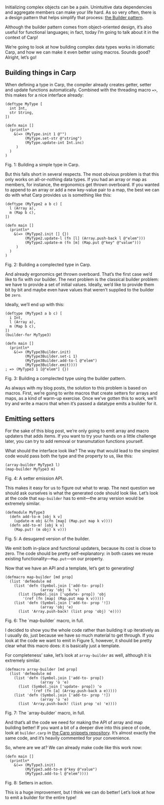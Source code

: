 Initializing complex objects can be a pain. Unintuitive data dependencies and
aggregate members can make your life hard. As so very often, there is a design
pattern that helps simplify that process: [the Builder
pattern](https://en.wikipedia.org/wiki/Builder_pattern).

Although the builder pattern comes from object-oriented design, it’s also useful
for functional languages; in fact, today I’m going to talk about it in the
context of Carp!

We’re going to look at how building complex data types works in idiomatic Carp,
and how we can make it even better using macros. Sounds good? Alright, let’s go!

## Building things in Carp

When defining a type in Carp, the compiler already creates getter, setter and
update functions automatically. Combined with the threading macro `=>`, this
makes for a nice interface already:

```
(deftype MyType [
  int Int,
  str String,
])

(defn main []
  (println*
    &(=> (MyType.init 1 @"")
         (MyType.set-str @"string")
         (MyType.update-int Int.inc)
     )
  )
)
```
<div class="figure-label">Fig. 1: Building a simple type in Carp.</div>

But this falls short in several respects. The most obvious problem is that this
only works on all-or-nothing data types. If you had an array or map as members,
for instance, the ergonomics get thrown overboard. If you wanted to append
to an array or add a new key-value pair to a map, the best we can do with what
Carp provides us is something like this:

```
(deftype (MyType2 a b c) [
  l (Array a),
  m (Map b c),
])

(defn main []
  (println*
    &(=> (MyType2.init [] {})
         (MyType2.update-l (fn [l] (Array.push-back l @"elem")))
         (MyType2.update-m (fn [m] (Map.put @"key" @"value")))
     )
  )
)
```
<div class="figure-label">Fig. 2: Building a complected type in Carp.</div>

And already ergonomics get thrown overboard. That’s the first case we’d like to
fix with our builder. The next problem is the classical builder problem: we
have to provide a set of initial values. Ideally, we’d like to provide them bit
by bit and maybe even have values that weren’t supplied to the builder be
`zero`.

Ideally, we’ll end up with this:

```
(deftype (MyType3 a b c) [
  i Int,
  l (Array a),
  m (Map b c),
])
(builder-for MyType3)

(defn main []
  (println*
    &(=> (MyType3Builder.init)
         (MyType3Builder.set-i 1)
         (MyType3Builder.add-to-l @"elem")
         (MyType3Builder.emit))))
; => (MyType3 1 [@"elem"] {})
```
<div class="figure-label">
  Fig. 3: Building a complected type using the builder pattern.
</div>

As always with my blog posts, the solution to this problem is based on macros.
First, we’re going to write macros that create setters for arrays and maps, as
a kind of warm-up exercise. Once we’ve gotten this to work, we’ll try and write
a macro that when it’s passed a datatype emits a builder for it.

## Emitting setters

For the sake of this blog post, we’re only going to emit array and macro
updaters that adds items. If you want to try your hands on a little challenge
later, you can try to add removal or transmutation functions yourself.

What should the interface look like? The way that would lead to the simplest
code would pass both the type and the property to us, like this:

```
(array-builder MyType3 l)
(map-builder MyType3 m)
```
<div class="figure-label">Fig. 4: A setter emission API.</div>

This makes it easy for us to figure out what to wrap. The next question we
should ask ourselves is what the generated code should look like. Let’s look at
the code that `map-builder` has to emit—the array version would be extremely
similar.

```
(defmodule MyType3
  (defn add-to-m [obj k v]
    (update-m obj &(fn [map] (Map.put map k v))))
  (defn add-to-m! [obj k v]
    (Map.put! (m obj) k v)))
```
<div class="figure-label">Fig. 5: A desugared version of the builder.</div>

We emit both in-place and functional updaters, because its cost is close to
zero. The code should be pretty self-explanatory: in both cases we reuse
existing functionality—`Map.put`—on our property.

Now that we have an API and a template, let’s get to generating!

```
(defmacro map-builder [md prop]
  (list 'defmodule md
    (list 'defn (Symbol.join ['add-to- prop])
                (array 'obj 'k 'v)
      (list (Symbol.join ['update- prop]) 'obj
        '(ref (fn [map] (Map.put map k v)))))
    (list 'defn (Symbol.join ['add-to- prop '!])
                (array 'obj 'e)
      (list 'Array.push-back! (list prop 'obj) 'e))))
```
<div class=figure-label">Fig. 6: The `map-builder` macro, in full.</div>

I decided to show you the whole code rather than building it up iteratively as I
usually do, just because we have so much material to get through. If you look
at the code we want to emit in Figure 5, however, it should be pretty clear
what this macro does: it is basically just a template.

For completeness’ sake, let’s look at `array-builder` as well, although it is
extremely similar.

```
(defmacro array-builder [md prop]
  (list 'defmodule md
    (list 'defn (Symbol.join ['add-to- prop])
                (array 'o 'e)
      (list (Symbol.join ['update- prop]) 'o
            '(ref (fn [a] (Array.push-back a e)))))
    (list 'defn (Symbol.join ['add-to- prop '!])
                (array 'o 'e)
      (list 'Array.push-back! (list prop 'o) 'e))))
```
<div class=figure-label">Fig. 7: The `array-builder` macro, in full.</div>

And that’s all the code we need for making the API of array and map building
better! If you want a bit of a deeper dive into this piece of code, look at
`builder.carp` in [the Carp snippets repository](https://github.com/carpentry-org/snippets).
It’s almost exactly the same code, and it’s heavily commented for your
convenience.

So, where are we at? We can already make code like this work now:

```
(defn main []
  (println*
    &(=> (MyType3.init)
         (MyType3.add-to-m @"key @"value")
         (MyType3.add-to-l @"elem"))))
```
<div class="figure-label">Fig. 8: Setters in action.</div>

This is a huge improvement, but I think we can do better! Let’s look at how to
emit a builder for the entire type!

